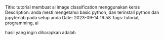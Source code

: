 Title: tutorial membuat ai image classification menggunakan keras
Description: anda mesti mengetahui basic python, dan terinstall python dan jupyterlab pada setup anda
Date: 2023-09-14 16:58
Tags: tutorial, programming, ai

hasil yang ingin diharapkan adalah
